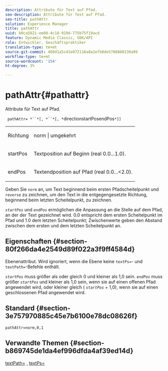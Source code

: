 ```yaml
---
description: Attribute für Text auf Pfad.
seo-description: Attribute für Text auf Pfad.
seo-title: pathAttr
solution: Experience Manager
title: pathAttr
uuid: b0ca5821-ee08-4c18-919d-775b75f19acd
feature: Dynamic Media Classic, SDK/API
role: Entwickler, Geschäftspraktiker
translation-type: tm+mt
source-git-commit: 469d1a5c43a972116a8a2efb0de5708800130a99
workflow-type: tm+mt
source-wordcount: '154'
ht-degree: 3%

---
```



# pathAttr{#pathattr}

Attribute für Text auf Pfad.

` pathAttr= *``*[, *``*[, *`directionstartPosendPos`*]]`

<table id="simpletable_EC76095316AF4F07B1DDCC0D72B814CF"> 
 <tr class="strow"> 
  <td class="stentry"> <p> <span class="varname"> Richtung </span> </p> </td> 
  <td class="stentry"> <p> <span class="codeph"> norm  </span> |  <span class="codeph"> umgekehrt  </span> </p> </td> 
 </tr> 
 <tr class="strow"> 
  <td class="stentry"> <p> <span class="varname"> startPos  </span> </p> </td> 
  <td class="stentry"> <p>Textposition auf Beginn (real 0.0...1.0). </p> </td> 
 </tr> 
 <tr class="strow"> 
  <td class="stentry"> <p> <span class="varname"> endPos  </span> </p> </td> 
  <td class="stentry"> <p>Textendposition auf Pfad (real 0.0...&lt;2.0). </p> </td> 
 </tr> 
</table>

Geben Sie `norm` an, um Text beginnend beim ersten Pfadscheitelpunkt und `reverse` zu zeichnen, um den Text in die entgegengesetzte Richtung, beginnend beim letzten Scheitelpunkt, zu zeichnen.

*`startPos`* und  *`endPos`* ermöglichen die Anpassung an die Stelle auf dem Pfad, an der der Text gezeichnet wird. 0.0 entspricht dem ersten Scheitelpunkt im Pfad und 1.0 dem letzten Scheitelpunkt; Zwischenwerte geben den Abstand zwischen dem ersten und dem letzten Scheitelpunkt an.

## Eigenschaften {#section-80f266da4e2549d89f022a3f9ff4584d}

Ebenenattribut. Wird ignoriert, wenn die Ebene keine `textPs=`- und `textPath=`-Befehle enthält.

*`startPos`* muss größer als oder gleich 0 und kleiner als 1,0 sein.  *`endPos`* muss größer  *`startPos`* und kleiner als 1,0 sein, wenn sie auf einen offenen Pfad angewendet wird, oder kleiner gleich (  *`startPos`* + 1,0), wenn sie auf einen geschlossenen Pfad angewendet wird.

## Standard {#section-3e757970885c45e7b6100e78dc08626f}

`pathAttr=norm,0,1`

## Verwandte Themen {#section-b869745de1da4ef996dfda4af39ed14d}

[textPath=](../../../../../is-api/http-ref/image-serving-api-ref/c-http-protocol-reference/c-command-reference/r-textpath.md#reference-b09cc0902dff4725bdb54d5da4076ccd) ,  [textPs=](../../../../../is-api/http-ref/image-serving-api-ref/c-http-protocol-reference/c-command-reference/r-textps.md#reference-4209a2a6169f44278da2647cfb0cd767)
